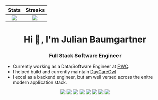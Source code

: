 Stats                      |  Streaks 
:-------------------------:|:-------------------------:
![](https://github-readme-stats-git-masterrstaa-rickstaa.vercel.app/api?username=adityaseth777&&show_icons=true&theme=tokyonight)  |  ![](https://github-readme-streak-stats.herokuapp.com/?user=hyptocrypto&show_icons=true&count_private=true&theme=tokyonight)



<h1 align="center">Hi 👋, I'm Julian Baumgartner</h1>
<h3 align="center">Full Stack Software Engineer</h3>

- Currently working as a Data/Software Engineer at [PWC](https://www.pwc.com).
- I helped build and currently maintain [DayCareOwl](https://www.daycareowl.com)
- I excel as a backend engineer, but am well versed across the enitre modern application stack.

<div align="center">
 
 ![](https://img.shields.io/badge/Python-C0C0C0?style=for-the-badge&logo=python&logoColor=blue)
 ![](https://img.shields.io/badge/JavaScript-F7DF1E?style=for-the-badge&logo=javascript&logoColor=black)
 ![](https://img.shields.io/badge/Django-092E20?style=for-the-badge&logo=django&logoColor=green)
 ![](https://img.shields.io/badge/Flask-000000?style=for-the-badge&logo=flask&logoColor=white) 
 ![](https://img.shields.io/badge/React-20232A?style=for-the-badge&logo=react&logoColor=61DAFB)
 ![](https://img.shields.io/badge/Docker-2CA5E0?style=for-the-badge&logo=docker&logoColor=white)
 ![](https://img.shields.io/badge/Linux-FCC624?style=for-the-badge&logo=linux&logoColor=black)
 ![](https://img.shields.io/badge/Airflow-017CEE?style=for-the-badge&logo=Apache%20Airflow&logoColor=white)
 
</div>

